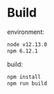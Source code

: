# Build
environment:
```bash
node v12.13.0
npm 6.12.1
```
build:
```bash
npm install
npm run build
```
